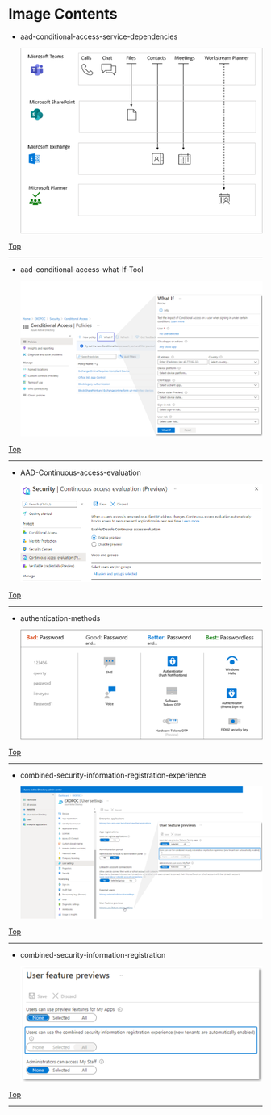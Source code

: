 
# Image Contents

- aad-conditional-access-service-dependencies

	![aad-conditional-access-service-dependencies](https://github.com/kj-park/tech/blob/main/Microsoft365/media/aad-conditional-access-service-dependencies.png?raw=true)

[Top](#)

---

- aad-conditional-access-what-If-Tool

	![aad-conditional-access-what-If-Tool](https://github.com/kj-park/tech/blob/main/Microsoft365/media/aad-conditional-access-what-If-Tool.svg?raw=true)

[Top](#)

---

- AAD-Continuous-access-evaluation

	![AAD-Continuous-access-evaluation](https://github.com/kj-park/tech/blob/main/Microsoft365/media/AAD-Continuous-access-evaluation.png?raw=true)

[Top](#)

---

- authentication-methods

	![authentication-methods](https://github.com/kj-park/tech/blob/main/Microsoft365/media/AzureAD/authentication-methods.png?raw=true)

[Top](#)

---

- combined-security-information-registration-experience

	![combined-security-information-registration-experience](https://github.com/kj-park/tech/blob/main/Microsoft365/media/combined-security-information-registration-experience.svg?raw=true)

[Top](#)

---

- combined-security-information-registration

	![combined-security-information-registration](https://github.com/kj-park/tech/blob/main/Microsoft365/media/combined-security-information-registration.svg?raw=true)

[Top](#)

---

